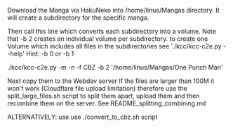 Download the Manga via HakuNeko into /home/linus/Mangas directory.
It will create a subdirectory for the specific manga.

Then call this line which converts each subdirectory into a volume.
Note that -b 2 creates an individual volume per subdirectory. to create one Volume 
which includes all files in the subdirectories see './kcc/kcc-c2e.py --help'
Hint: -b 0 or -b 1

./kcc/kcc-c2e.py -m -n -f CBZ -b 2 '/home/linus/Mangas/One Punch Man'


Next copy them to the Webdav server
If the files are larger than 100M it won't work (Cloudflare file upload limitation)
therefore use the split_large_files.sh script to split them apart, upload them and then recombine them
on the server. See README_splitting_combining.md


ALTERNATIVELY:
use use ./convert_to_cbz.sh script
